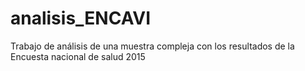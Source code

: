 # analisis_ENCAVI
Trabajo de análisis de una muestra compleja con los resultados de la Encuesta nacional de salud 2015
